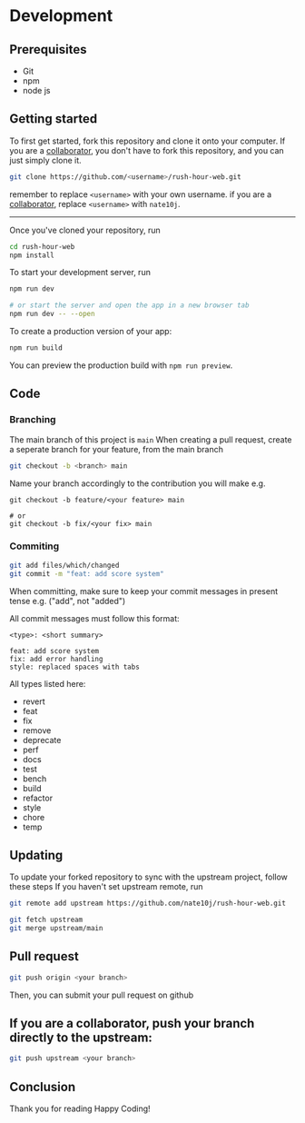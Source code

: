 # Development
## Prerequisites
- Git
- npm
- node js

## Getting started
To first get started, fork this repository and clone it onto your computer.
If you are a [collaborator](https://docs.github.com/en/account-and-profile/setting-up-and-managing-your-personal-account-on-github/managing-access-to-your-personal-repositories/inviting-collaborators-to-a-personal-repository), you don't have to fork this repository, and you can just simply clone it.

```bash
git clone https://github.com/<username>/rush-hour-web.git
```
remember to replace ``<username>`` with your own username.
if you are a [collaborator](https://docs.github.com/en/account-and-profile/setting-up-and-managing-your-personal-account-on-github/managing-access-to-your-personal-repositories/inviting-collaborators-to-a-personal-repository), replace ``<username>`` with ``nate10j``.

---

Once you've cloned your repository, run
```bash
cd rush-hour-web
npm install
```
To start your development server, run

```bash
npm run dev

# or start the server and open the app in a new browser tab
npm run dev -- --open
```
To create a production version of your app:

```bash
npm run build
```

You can preview the production build with `npm run preview`.

## Code
### Branching
The main branch of this project is ``main``
When creating a pull request, create a seperate branch for your feature, from the main branch
```bash
git checkout -b <branch> main
```
Name your branch accordingly to the contribution you will make e.g.
```
git checkout -b feature/<your feature> main

# or
git checkout -b fix/<your fix> main
```

### Commiting
```bash
git add files/which/changed
git commit -m "feat: add score system"
```
When committing, make sure to keep your commit messages in present tense e.g. ("add", not "added")

All commit messages must follow this format:

```
<type>: <short summary>

feat: add score system
fix: add error handling
style: replaced spaces with tabs
```
All types listed here:
- revert
- feat
- fix
- remove
- deprecate
- perf
- docs
- test
- bench
- build
- refactor
- style
- chore
- temp

## Updating
To update your forked repository to sync with the upstream project, follow these steps
If you haven't set upstream remote, run
```bash
git remote add upstream https://github.com/nate10j/rush-hour-web.git
```

```bash
git fetch upstream
git merge upstream/main
```

## Pull request
```bash
git push origin <your branch>
```
Then, you can submit your pull request on github

## If you are a collaborator, push your branch directly to the upstream:
```bash
git push upstream <your branch>
```

## Conclusion
Thank you for reading
Happy Coding!
